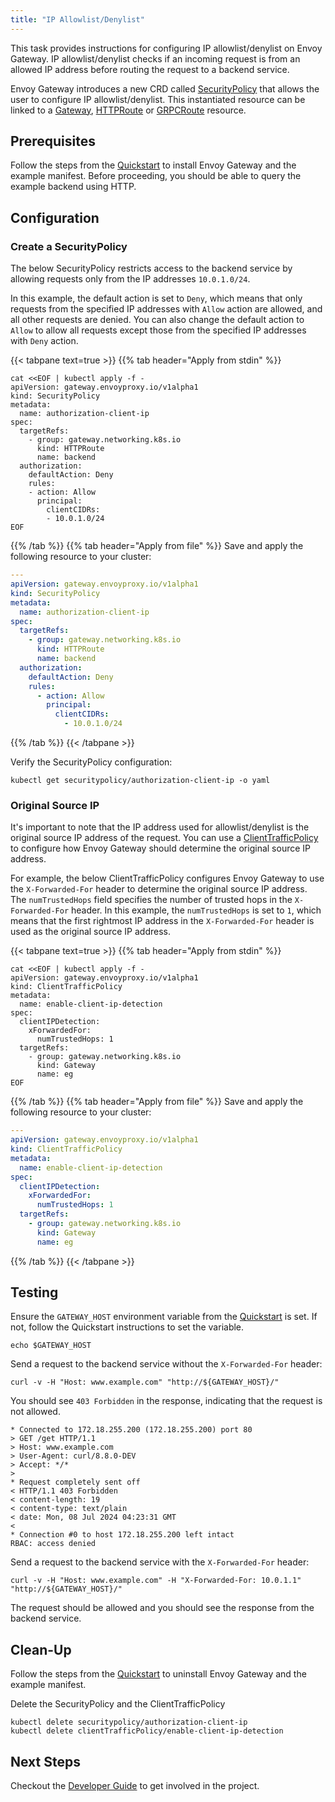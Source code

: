 ```yaml
---
title: "IP Allowlist/Denylist"
---
```


This task provides instructions for configuring IP allowlist/denylist on Envoy Gateway. IP allowlist/denylist
checks if an incoming request is from an allowed IP address before routing the request to a backend service.

Envoy Gateway introduces a new CRD called [SecurityPolicy][SecurityPolicy] that allows the user to configure IP allowlist/denylist.
This instantiated resource can be linked to a [Gateway][Gateway], [HTTPRoute][HTTPRoute] or [GRPCRoute][GRPCRoute] resource.

## Prerequisites

Follow the steps from the [Quickstart](../../quickstart) to install Envoy Gateway and the example manifest.
Before proceeding, you should be able to query the example backend using HTTP.

## Configuration

### Create a SecurityPolicy

The below SecurityPolicy restricts access to the backend service by allowing requests only from the IP addresses `10.0.1.0/24`. 

In this example, the default action is set to `Deny`, which means that only requests from the specified IP addresses with `Allow`
action are allowed, and all other requests are denied. You can also change the default action to `Allow` to allow all requests 
except those from the specified IP addresses with `Deny` action.

{{< tabpane text=true >}}
{{% tab header="Apply from stdin" %}}

```shell
cat <<EOF | kubectl apply -f -
apiVersion: gateway.envoyproxy.io/v1alpha1
kind: SecurityPolicy
metadata:
  name: authorization-client-ip
spec:
  targetRefs:
    - group: gateway.networking.k8s.io
      kind: HTTPRoute
      name: backend
  authorization:
    defaultAction: Deny
    rules:
    - action: Allow
      principal:
        clientCIDRs:
        - 10.0.1.0/24
EOF
```

{{% /tab %}}
{{% tab header="Apply from file" %}}
Save and apply the following resource to your cluster:

```yaml
---
apiVersion: gateway.envoyproxy.io/v1alpha1
kind: SecurityPolicy
metadata:
  name: authorization-client-ip
spec:
  targetRefs:
    - group: gateway.networking.k8s.io
      kind: HTTPRoute
      name: backend
  authorization:
    defaultAction: Deny
    rules:
      - action: Allow
        principal:
          clientCIDRs:
            - 10.0.1.0/24
```

{{% /tab %}}
{{< /tabpane >}}

Verify the SecurityPolicy configuration:

```shell
kubectl get securitypolicy/authorization-client-ip -o yaml
```

### Original Source IP

It's important to note that the IP address used for allowlist/denylist is the original source IP address of the request.
You can use a [ClientTrafficPolicy] to configure how Envoy Gateway should determine the original source IP address.

For example, the below ClientTrafficPolicy configures Envoy Gateway to use the `X-Forwarded-For` header to determine the original source IP address.
The `numTrustedHops` field specifies the number of trusted hops in the `X-Forwarded-For` header. In this example, the `numTrustedHops` is set to `1`,
which means that the first rightmost IP address in the `X-Forwarded-For` header is used as the original source IP address.

{{< tabpane text=true >}}
{{% tab header="Apply from stdin" %}}

```shell
cat <<EOF | kubectl apply -f -
apiVersion: gateway.envoyproxy.io/v1alpha1
kind: ClientTrafficPolicy
metadata:
  name: enable-client-ip-detection
spec:
  clientIPDetection:
    xForwardedFor:
      numTrustedHops: 1
  targetRefs:
    - group: gateway.networking.k8s.io
      kind: Gateway
      name: eg
EOF
```

{{% /tab %}}
{{% tab header="Apply from file" %}}
Save and apply the following resource to your cluster:

```yaml
---
apiVersion: gateway.envoyproxy.io/v1alpha1
kind: ClientTrafficPolicy
metadata:
  name: enable-client-ip-detection
spec:
  clientIPDetection:
    xForwardedFor:
      numTrustedHops: 1
  targetRefs:
    - group: gateway.networking.k8s.io
      kind: Gateway
      name: eg
```

{{% /tab %}}
{{< /tabpane >}}


## Testing

Ensure the `GATEWAY_HOST` environment variable from the [Quickstart](../../quickstart) is set. If not, follow the
Quickstart instructions to set the variable.

```shell
echo $GATEWAY_HOST
```

Send a request to the backend service without the `X-Forwarded-For` header:

```shell
curl -v -H "Host: www.example.com" "http://${GATEWAY_HOST}/"
```

You should see `403 Forbidden` in the response, indicating that the request is not allowed.

```shell
* Connected to 172.18.255.200 (172.18.255.200) port 80
> GET /get HTTP/1.1
> Host: www.example.com
> User-Agent: curl/8.8.0-DEV
> Accept: */*
> 
* Request completely sent off
< HTTP/1.1 403 Forbidden
< content-length: 19
< content-type: text/plain
< date: Mon, 08 Jul 2024 04:23:31 GMT
< 
* Connection #0 to host 172.18.255.200 left intact
RBAC: access denied
```

Send a request to the backend service with the `X-Forwarded-For` header:

```shell
curl -v -H "Host: www.example.com" -H "X-Forwarded-For: 10.0.1.1" "http://${GATEWAY_HOST}/"
```

The request should be allowed and you should see the response from the backend service.

## Clean-Up

Follow the steps from the [Quickstart](../../quickstart) to uninstall Envoy Gateway and the example manifest.

Delete the SecurityPolicy and the ClientTrafficPolicy

```shell
kubectl delete securitypolicy/authorization-client-ip
kubectl delete clientTrafficPolicy/enable-client-ip-detection
```

## Next Steps

Checkout the [Developer Guide](../../../contributions/develop) to get involved in the project.

[SecurityPolicy]: ../../../contributions/design/security-policy
[ClientTrafficPolicy]: ../../../api/extension_types#clienttrafficpolicy
[Gateway]: https://gateway-api.sigs.k8s.io/api-types/gateway
[HTTPRoute]: https://gateway-api.sigs.k8s.io/api-types/httproute
[GRPCRoute]: https://gateway-api.sigs.k8s.io/api-types/grpcroute

